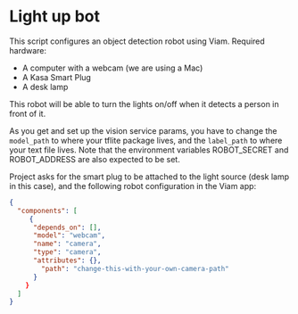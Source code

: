 # Light up bot

This script configures an object detection robot using Viam. 
Required hardware:
- A computer with a webcam (we are using a Mac)
- A Kasa Smart Plug
- A desk lamp

This robot will be able to turn the lights on/off when it detects a person in front of it.

As you get and set up the vision service params, you have to change the `model_path` to where your tflite package lives, and the `label_path` to where your text file lives. Note that the environment variables ROBOT_SECRET and ROBOT_ADDRESS are also expected to be set.

Project asks for the smart plug to be attached to the light source (desk lamp in this case), and the following robot configuration in the Viam app:

``` json
{
  "components": [
     {
      "depends_on": [],
      "model": "webcam",
      "name": "camera",
      "type": "camera",
      "attributes": {},
        "path": "change-this-with-your-own-camera-path"
      }
    }
  ]
}
```
